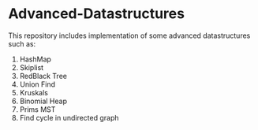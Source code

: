 # Advanced-Datastructures
This repository includes implementation of some advanced datastructures such as:
1. HashMap
2. Skiplist
3. RedBlack Tree
4. Union Find
5. Kruskals
6. Binomial Heap
7. Prims MST
8. Find cycle in undirected graph
